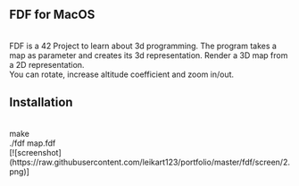 <h2>FDF for MacOS</h2><br>
FDF is a 42 Project to learn about 3d programming. The program takes a map as parameter and creates its 3d representation. Render a 3D map from a 2D representation.<br>
You can rotate, increase altitude coefficient and zoom in/out.<br>
<h2>Installation</h2><br>
make<br>
./fdf map.fdf<br>
[![screenshot](https://raw.githubusercontent.com/leikart123/portfolio/master/fdf/screen/2.png)]
